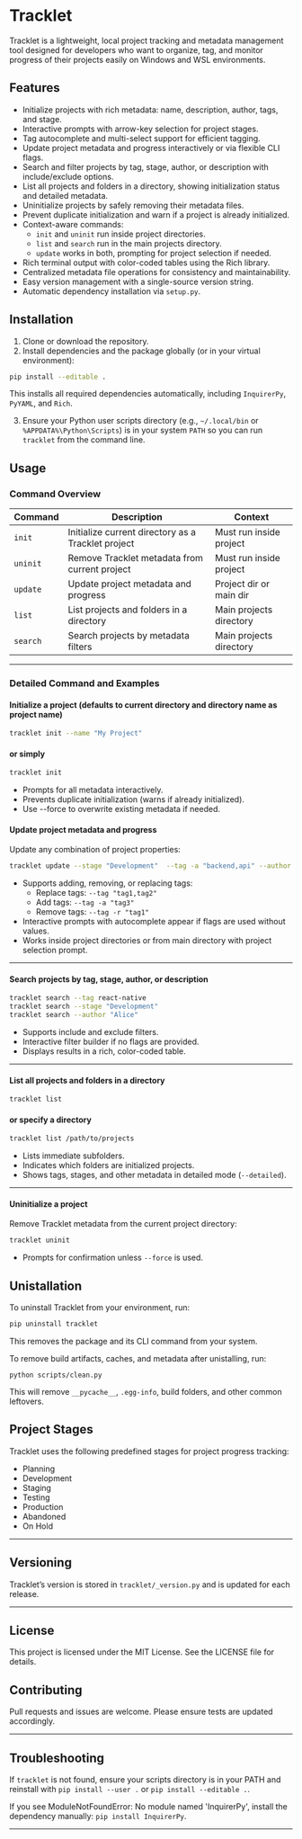 # Tracklet

Tracklet is a lightweight, local project tracking and metadata management tool designed for developers who want to organize, tag, and monitor progress of their projects easily on Windows and WSL environments.

## Features

- Initialize projects with rich metadata: name, description, author, tags, and stage.
- Interactive prompts with arrow-key selection for project stages.
- Tag autocomplete and multi-select support for efficient tagging.
- Update project metadata and progress interactively or via flexible CLI flags.
- Search and filter projects by tag, stage, author, or description with include/exclude options.
- List all projects and folders in a directory, showing initialization status and detailed metadata.
- Uninitialize projects by safely removing their metadata files.
- Prevent duplicate initialization and warn if a project is already initialized.
- Context-aware commands:  
  - `init` and `uninit` run inside project directories.  
  - `list` and `search` run in the main projects directory.  
  - `update` works in both, prompting for project selection if needed.
- Rich terminal output with color-coded tables using the Rich library.
- Centralized metadata file operations for consistency and maintainability.
- Easy version management with a single-source version string.
- Automatic dependency installation via `setup.py`.

## Installation

1. Clone or download the repository.
2. Install dependencies and the package globally (or in your virtual environment):

```bash
pip install --editable .
```

This installs all required dependencies automatically, including `InquirerPy`, `PyYAML`, and `Rich`.

3. Ensure your Python user scripts directory (e.g., `~/.local/bin` or `%APPDATA%\Python\Scripts`) is in your system `PATH` so you can run `tracklet` from the command line.

## Usage

### Command Overview

| Command  | Description                                             | Context                |
|----------|---------------------------------------------------------|------------------------|
| `init`   | Initialize current directory as a Tracklet project      | Must run inside project |
| `uninit` | Remove Tracklet metadata from current project           | Must run inside project |
| `update` | Update project metadata and progress                     | Project dir or main dir |
| `list`   | List projects and folders in a directory                 | Main projects directory |
| `search` | Search projects by metadata filters                      | Main projects directory |

---

### Detailed Command and Examples

#### Initialize a project (defaults to current directory and directory name as project name)

```bash
tracklet init --name "My Project"
```

#### or simply

```bash
tracklet init
```

- Prompts for all metadata interactively.
- Prevents duplicate initialization (warns if already initialized).
- Use --force to overwrite existing metadata if needed.

#### Update project metadata and progress

Update any combination of project properties:

```bash
tracklet update --stage "Development"  --tag -a "backend,api" --author "Alice"
```

- Supports adding, removing, or replacing tags:  
  - Replace tags: `--tag "tag1,tag2"`  
  - Add tags: `--tag -a "tag3"`  
  - Remove tags: `--tag -r "tag1"`  
- Interactive prompts with autocomplete appear if flags are used without values.
- Works inside project directories or from main directory with project selection prompt.

---

#### Search projects by tag, stage, author, or description

```bash
tracklet search --tag react-native
tracklet search --stage "Development"
tracklet search --author "Alice"
```

- Supports include and exclude filters.
- Interactive filter builder if no flags are provided.
- Displays results in a rich, color-coded table.

---

#### List all projects and folders in a directory

```bash
tracklet list
```

#### or specify a directory

```bash
tracklet list /path/to/projects
```

- Lists immediate subfolders.
- Indicates which folders are initialized projects.
- Shows tags, stages, and other metadata in detailed mode (`--detailed`).

---

#### Uninitialize a project

Remove Tracklet metadata from the current project directory:

```bash
tracklet uninit
```

- Prompts for confirmation unless `--force` is used.

## Unistallation

To uninstall Tracklet from your environment, run:

```bash
pip uninstall tracklet
```

This removes the package and its CLI command from your system.

To remove build artifacts, caches, and metadata after unistalling, run:

```bach
python scripts/clean.py
```

This will remove `__pycache__`, `.egg-info`, build folders, and other common leftovers.

## Project Stages

Tracklet uses the following predefined stages for project progress tracking:

- Planning
- Development
- Staging
- Testing
- Production
- Abandoned
- On Hold

---

## Versioning

Tracklet’s version is stored in `tracklet/_version.py` and is updated for each release.

---

## License

This project is licensed under the MIT License. See the LICENSE file for details.

## Contributing

Pull requests and issues are welcome. Please ensure tests are updated accordingly.

---

## Troubleshooting

If `tracklet` is not found, ensure your scripts directory is in your PATH and reinstall with `pip install --user .` or `pip install --editable .`.

If you see ModuleNotFoundError: No module named 'InquirerPy', install the dependency manually:
 `pip install InquirerPy`.

---
